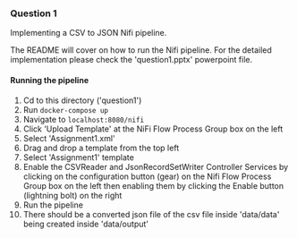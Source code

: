 ### Question 1
Implementing a CSV to JSON Nifi pipeline.

The README will cover on how to run the Nifi pipeline. For the detailed implementation please check the 'question1.pptx' powerpoint file.

#### Running the pipeline
1. Cd to this directory ('question1')
2. Run ```docker-compose up```
3. Navigate to ```localhost:8080/nifi```
4. Click 'Upload Template' at the NiFi Flow Process Group box on the left
5. Select 'Assignment1.xml'
6. Drag and drop a template from the top left
7. Select 'Assignment1' template
8. Enable the CSVReader and JsonRecordSetWriter Controller Services by clicking on the configuration button (gear) on the Nifi Flow Process Group box on the left then enabling them by clicking the Enable button (lightning bolt) on the right
9. Run the pipeline
10. There should be a converted json file of the csv file inside 'data/data' being created inside 'data/output'